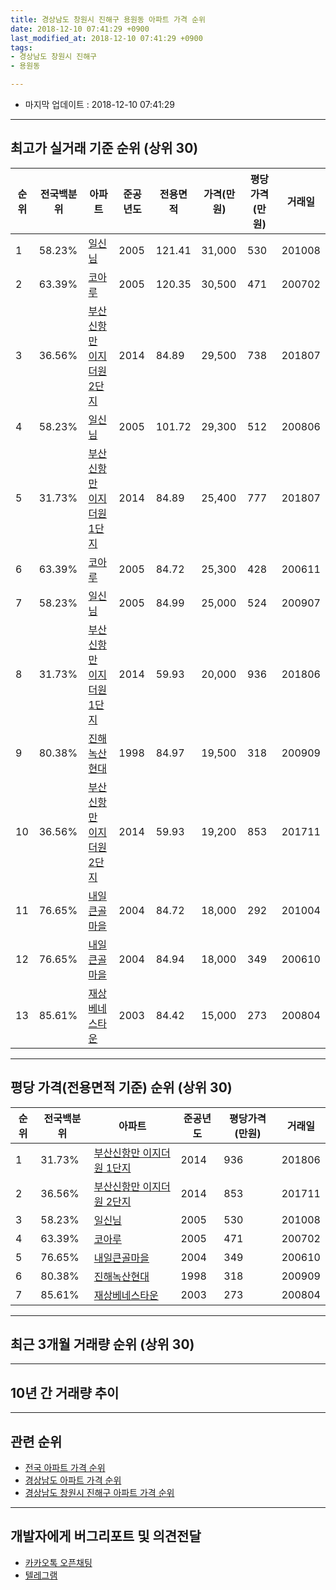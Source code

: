 ```yaml
---
title: 경상남도 창원시 진해구 용원동 아파트 가격 순위
date: 2018-12-10 07:41:29 +0900
last_modified_at: 2018-12-10 07:41:29 +0900
tags:
- 경상남도 창원시 진해구
- 용원동

---
```


* 마지막 업데이트 : 2018-12-10 07:41:29

---

## 최고가 실거래 기준 순위 (상위 30)


|순위|전국백분위|아파트|준공년도|전용면적|가격(만원)|평당가격(만원)|거래일|
|---|---|---|---|---|---|---|---|
|1|58.23%|[일신님](https://search.naver.com/search.naver?query=%EA%B2%BD%EC%83%81%EB%82%A8%EB%8F%84+%EC%B0%BD%EC%9B%90%EC%8B%9C+%EC%A7%84%ED%95%B4%EA%B5%AC+%EC%9A%A9%EC%9B%90%EB%8F%99+%EC%9D%BC%EC%8B%A0%EB%8B%98)|2005|121.41|31,000|530|201008|
|2|63.39%|[코아루](https://search.naver.com/search.naver?query=%EA%B2%BD%EC%83%81%EB%82%A8%EB%8F%84+%EC%B0%BD%EC%9B%90%EC%8B%9C+%EC%A7%84%ED%95%B4%EA%B5%AC+%EC%9A%A9%EC%9B%90%EB%8F%99+%EC%BD%94%EC%95%84%EB%A3%A8)|2005|120.35|30,500|471|200702|
|3|36.56%|[부산신항만 이지더원  2단지](https://search.naver.com/search.naver?query=%EA%B2%BD%EC%83%81%EB%82%A8%EB%8F%84+%EC%B0%BD%EC%9B%90%EC%8B%9C+%EC%A7%84%ED%95%B4%EA%B5%AC+%EC%9A%A9%EC%9B%90%EB%8F%99+%EB%B6%80%EC%82%B0%EC%8B%A0%ED%95%AD%EB%A7%8C+%EC%9D%B4%EC%A7%80%EB%8D%94%EC%9B%90++2%EB%8B%A8%EC%A7%80)|2014|84.89|29,500|738|201807|
|4|58.23%|[일신님](https://search.naver.com/search.naver?query=%EA%B2%BD%EC%83%81%EB%82%A8%EB%8F%84+%EC%B0%BD%EC%9B%90%EC%8B%9C+%EC%A7%84%ED%95%B4%EA%B5%AC+%EC%9A%A9%EC%9B%90%EB%8F%99+%EC%9D%BC%EC%8B%A0%EB%8B%98)|2005|101.72|29,300|512|200806|
|5|31.73%|[부산신항만 이지더원 1단지](https://search.naver.com/search.naver?query=%EA%B2%BD%EC%83%81%EB%82%A8%EB%8F%84+%EC%B0%BD%EC%9B%90%EC%8B%9C+%EC%A7%84%ED%95%B4%EA%B5%AC+%EC%9A%A9%EC%9B%90%EB%8F%99+%EB%B6%80%EC%82%B0%EC%8B%A0%ED%95%AD%EB%A7%8C+%EC%9D%B4%EC%A7%80%EB%8D%94%EC%9B%90+1%EB%8B%A8%EC%A7%80)|2014|84.89|25,400|777|201807|
|6|63.39%|[코아루](https://search.naver.com/search.naver?query=%EA%B2%BD%EC%83%81%EB%82%A8%EB%8F%84+%EC%B0%BD%EC%9B%90%EC%8B%9C+%EC%A7%84%ED%95%B4%EA%B5%AC+%EC%9A%A9%EC%9B%90%EB%8F%99+%EC%BD%94%EC%95%84%EB%A3%A8)|2005|84.72|25,300|428|200611|
|7|58.23%|[일신님](https://search.naver.com/search.naver?query=%EA%B2%BD%EC%83%81%EB%82%A8%EB%8F%84+%EC%B0%BD%EC%9B%90%EC%8B%9C+%EC%A7%84%ED%95%B4%EA%B5%AC+%EC%9A%A9%EC%9B%90%EB%8F%99+%EC%9D%BC%EC%8B%A0%EB%8B%98)|2005|84.99|25,000|524|200907|
|8|31.73%|[부산신항만 이지더원 1단지](https://search.naver.com/search.naver?query=%EA%B2%BD%EC%83%81%EB%82%A8%EB%8F%84+%EC%B0%BD%EC%9B%90%EC%8B%9C+%EC%A7%84%ED%95%B4%EA%B5%AC+%EC%9A%A9%EC%9B%90%EB%8F%99+%EB%B6%80%EC%82%B0%EC%8B%A0%ED%95%AD%EB%A7%8C+%EC%9D%B4%EC%A7%80%EB%8D%94%EC%9B%90+1%EB%8B%A8%EC%A7%80)|2014|59.93|20,000|936|201806|
|9|80.38%|[진해녹산현대](https://search.naver.com/search.naver?query=%EA%B2%BD%EC%83%81%EB%82%A8%EB%8F%84+%EC%B0%BD%EC%9B%90%EC%8B%9C+%EC%A7%84%ED%95%B4%EA%B5%AC+%EC%9A%A9%EC%9B%90%EB%8F%99+%EC%A7%84%ED%95%B4%EB%85%B9%EC%82%B0%ED%98%84%EB%8C%80)|1998|84.97|19,500|318|200909|
|10|36.56%|[부산신항만 이지더원  2단지](https://search.naver.com/search.naver?query=%EA%B2%BD%EC%83%81%EB%82%A8%EB%8F%84+%EC%B0%BD%EC%9B%90%EC%8B%9C+%EC%A7%84%ED%95%B4%EA%B5%AC+%EC%9A%A9%EC%9B%90%EB%8F%99+%EB%B6%80%EC%82%B0%EC%8B%A0%ED%95%AD%EB%A7%8C+%EC%9D%B4%EC%A7%80%EB%8D%94%EC%9B%90++2%EB%8B%A8%EC%A7%80)|2014|59.93|19,200|853|201711|
|11|76.65%|[내일큰골마을](https://search.naver.com/search.naver?query=%EA%B2%BD%EC%83%81%EB%82%A8%EB%8F%84+%EC%B0%BD%EC%9B%90%EC%8B%9C+%EC%A7%84%ED%95%B4%EA%B5%AC+%EC%9A%A9%EC%9B%90%EB%8F%99+%EB%82%B4%EC%9D%BC%ED%81%B0%EA%B3%A8%EB%A7%88%EC%9D%84)|2004|84.72|18,000|292|201004|
|12|76.65%|[내일큰골마을](https://search.naver.com/search.naver?query=%EA%B2%BD%EC%83%81%EB%82%A8%EB%8F%84+%EC%B0%BD%EC%9B%90%EC%8B%9C+%EC%A7%84%ED%95%B4%EA%B5%AC+%EC%9A%A9%EC%9B%90%EB%8F%99+%EB%82%B4%EC%9D%BC%ED%81%B0%EA%B3%A8%EB%A7%88%EC%9D%84)|2004|84.94|18,000|349|200610|
|13|85.61%|[재상베네스타운](https://search.naver.com/search.naver?query=%EA%B2%BD%EC%83%81%EB%82%A8%EB%8F%84+%EC%B0%BD%EC%9B%90%EC%8B%9C+%EC%A7%84%ED%95%B4%EA%B5%AC+%EC%9A%A9%EC%9B%90%EB%8F%99+%EC%9E%AC%EC%83%81%EB%B2%A0%EB%84%A4%EC%8A%A4%ED%83%80%EC%9A%B4)|2003|84.42|15,000|273|200804|


---

## 평당 가격(전용면적 기준) 순위 (상위 30)


|순위|전국백분위|아파트|준공년도|평당가격(만원)|거래일|
|---|---|---|---|---|---|
|1|31.73%|[부산신항만 이지더원 1단지](https://search.naver.com/search.naver?query=%EA%B2%BD%EC%83%81%EB%82%A8%EB%8F%84+%EC%B0%BD%EC%9B%90%EC%8B%9C+%EC%A7%84%ED%95%B4%EA%B5%AC+%EC%9A%A9%EC%9B%90%EB%8F%99+%EB%B6%80%EC%82%B0%EC%8B%A0%ED%95%AD%EB%A7%8C+%EC%9D%B4%EC%A7%80%EB%8D%94%EC%9B%90+1%EB%8B%A8%EC%A7%80)|2014|936|201806|
|2|36.56%|[부산신항만 이지더원  2단지](https://search.naver.com/search.naver?query=%EA%B2%BD%EC%83%81%EB%82%A8%EB%8F%84+%EC%B0%BD%EC%9B%90%EC%8B%9C+%EC%A7%84%ED%95%B4%EA%B5%AC+%EC%9A%A9%EC%9B%90%EB%8F%99+%EB%B6%80%EC%82%B0%EC%8B%A0%ED%95%AD%EB%A7%8C+%EC%9D%B4%EC%A7%80%EB%8D%94%EC%9B%90++2%EB%8B%A8%EC%A7%80)|2014|853|201711|
|3|58.23%|[일신님](https://search.naver.com/search.naver?query=%EA%B2%BD%EC%83%81%EB%82%A8%EB%8F%84+%EC%B0%BD%EC%9B%90%EC%8B%9C+%EC%A7%84%ED%95%B4%EA%B5%AC+%EC%9A%A9%EC%9B%90%EB%8F%99+%EC%9D%BC%EC%8B%A0%EB%8B%98)|2005|530|201008|
|4|63.39%|[코아루](https://search.naver.com/search.naver?query=%EA%B2%BD%EC%83%81%EB%82%A8%EB%8F%84+%EC%B0%BD%EC%9B%90%EC%8B%9C+%EC%A7%84%ED%95%B4%EA%B5%AC+%EC%9A%A9%EC%9B%90%EB%8F%99+%EC%BD%94%EC%95%84%EB%A3%A8)|2005|471|200702|
|5|76.65%|[내일큰골마을](https://search.naver.com/search.naver?query=%EA%B2%BD%EC%83%81%EB%82%A8%EB%8F%84+%EC%B0%BD%EC%9B%90%EC%8B%9C+%EC%A7%84%ED%95%B4%EA%B5%AC+%EC%9A%A9%EC%9B%90%EB%8F%99+%EB%82%B4%EC%9D%BC%ED%81%B0%EA%B3%A8%EB%A7%88%EC%9D%84)|2004|349|200610|
|6|80.38%|[진해녹산현대](https://search.naver.com/search.naver?query=%EA%B2%BD%EC%83%81%EB%82%A8%EB%8F%84+%EC%B0%BD%EC%9B%90%EC%8B%9C+%EC%A7%84%ED%95%B4%EA%B5%AC+%EC%9A%A9%EC%9B%90%EB%8F%99+%EC%A7%84%ED%95%B4%EB%85%B9%EC%82%B0%ED%98%84%EB%8C%80)|1998|318|200909|
|7|85.61%|[재상베네스타운](https://search.naver.com/search.naver?query=%EA%B2%BD%EC%83%81%EB%82%A8%EB%8F%84+%EC%B0%BD%EC%9B%90%EC%8B%9C+%EC%A7%84%ED%95%B4%EA%B5%AC+%EC%9A%A9%EC%9B%90%EB%8F%99+%EC%9E%AC%EC%83%81%EB%B2%A0%EB%84%A4%EC%8A%A4%ED%83%80%EC%9A%B4)|2003|273|200804|


---

## 최근 3개월 거래량 순위 (상위 30)


<div style="width:100%;">
    <canvas id="deal_count_ranking" height="250"></canvas>
</div>


<script>
new Chart(document.getElementById("deal_count_ranking"), {
    type: 'horizontalBar',
    data: {
        labels: ['코아루', '일신님', '진해녹산현대', '부산신항만 이지더원 1단지'],
        datasets: [{
            label: '실거래 수',
            data: [6, 4, 2, 2],
            borderColor: "rgba(255, 0, 128, 1)",
            backgroundColor: "rgba(255, 0, 128, 0.5)",
            fill: false,
        }]
    },
    options: {
        responsive: true,
        title: {
            display: true,
            text: '최근 3개월 거래량 순위'
        },
        tooltips: {
            mode: 'index',
            intersect: false,
            callbacks: {
                title: function(tooltipItems, data) {
                    return "실거래 수:";
                },
                label: function(tooltipItem, data) {
                    return data.labels[tooltipItem.index] + ": " + tooltipItem.xLabel;
                }
            }
        },
        hover: {
            mode: 'nearest',
            intersect: true
        },
        scales: {
            xAxes: [{
                display: true,
                scaleLabel: {
                    display: true,
                    labelString: '실거래 수'
                },
                ticks: {
                    suggestedMin: 0,
                }
            }],
            yAxes: [{
                display: true,
                ticks: {
                    autoSkip: false,
                    callback: function(value, index, values) {
                        if (value.length > 15)
                            return value.substr(0, 13) + "...";
                        else
                            return value;
                    }
                },
                scaleLabel: {
                    display: false,
                }
            }]
        }
    }
});

</script>


---

## 10년 간 거래량 추이


<div style="width:100%;">
    <canvas id="deal_progress" height="250"></canvas>
</div>

<script>
new Chart(document.getElementById("deal_progress"), {
    type: 'line',
    data: {
        labels: ['200812','200901','200902','200903','200904','200905','200906','200907','200908','200909','200910','200911','200912','201001','201002','201003','201004','201005','201006','201007','201008','201009','201010','201011','201012','201101','201102','201103','201104','201105','201106','201107','201108','201109','201110','201111','201112','201201','201202','201203','201204','201205','201206','201207','201208','201209','201210','201211','201212','201301','201302','201303','201304','201305','201306','201307','201308','201309','201310','201311','201312','201401','201402','201403','201404','201405','201406','201407','201408','201409','201410','201411','201412','201501','201502','201503','201504','201505','201506','201507','201508','201509','201510','201511','201512','201601','201602','201603','201604','201605','201606','201607','201608','201609','201610','201611','201612','201701','201702','201703','201704','201705','201706','201707','201708','201709','201710','201711','201712','201801','201802','201803','201804','201805','201806','201807','201808','201809','201810','201811','201812'],
        datasets: [{
            label: '실거래 수',
            pointRadius: 1,
            data: [7, 8, 10, 13, 17, 9, 17, 22, 22, 46, 30, 23, 20, 40, 29, 33, 40, 24, 26, 21, 33, 28, 40, 38, 26, 24, 15, 23, 19, 11, 9, 12, 14, 9, 14, 12, 11, 12, 13, 20, 16, 7, 13, 5, 8, 13, 13, 15, 24, 11, 15, 24, 20, 21, 25, 10, 20, 8, 25, 11, 22, 16, 12, 10, 13, 23, 16, 13, 16, 21, 39, 36, 22, 13, 15, 23, 22, 18, 22, 24, 28, 9, 29, 30, 20, 18, 27, 12, 16, 15, 10, 10, 19, 19, 11, 32, 18, 10, 27, 20, 18, 11, 10, 11, 17, 10, 8, 10, 14, 12, 10, 11, 7, 11, 15, 8, 8, 12, 11, 3, 0],
            borderColor: "rgba(255, 201, 14, 1)",
            backgroundColor: "rgba(255, 201, 14, 0.5)",
            fill: true,
        }]
    },
    options: {
        responsive: true,
        title: {
            display: true,
            text: '10년간 거래량 추이'
        },
        tooltips: {
            mode: 'index',
            intersect: false,
        },
        hover: {
            mode: 'nearest',
            intersect: true
        },
        scales: {
            xAxes: [{
                display: true,
                scaleLabel: {
                    display: true,
                    labelString: '년/월'
                }
            }],
            yAxes: [{
                display: true,
                ticks: {
                    suggestedMin: 0,
                },
                scaleLabel: {
                    display: true,
                    labelString: '실거래 수'
                }
            }]
        }
    }
});

</script>


---

## 관련 순위

- [전국 아파트 가격 순위](https://inasie.github.io/apt-ranking/전국)
- [경상남도 아파트 가격 순위](https://inasie.github.io/apt-ranking/경상남도)
- [경상남도 창원시 진해구 아파트 가격 순위](https://inasie.github.io/apt-ranking/경상남도-창원시-진해구)


---

## 개발자에게 버그리포트 및 의견전달

- [카카오톡 오픈채팅](https://open.kakao.com/o/gLJUAP4)
- [텔레그램](https://t.me/inasie)

